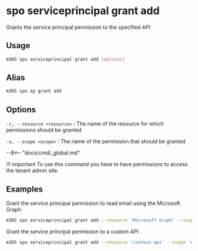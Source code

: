 # spo serviceprincipal grant add

Grants the service principal permission to the specified API

## Usage

```sh
m365 spo serviceprincipal grant add [options]
```

## Alias

```sh
m365 spo sp grant add
```

## Options

`-r, --resource <resource>`
: The name of the resource for which permissions should be granted

`-s, --scope <scope>`
: The name of the permission that should be granted

--8<-- "docs/cmd/_global.md"

!!! important
    To use this command you have to have permissions to access the tenant admin site.

## Examples

Grant the service principal permission to read email using the Microsoft Graph

```sh
m365 spo serviceprincipal grant add --resource 'Microsoft Graph' --scope 'Mail.Read'
```

Grant the service principal permission to a custom API

```sh
m365 spo serviceprincipal grant add --resource 'contoso-api' --scope 'user_impersonation'
```
